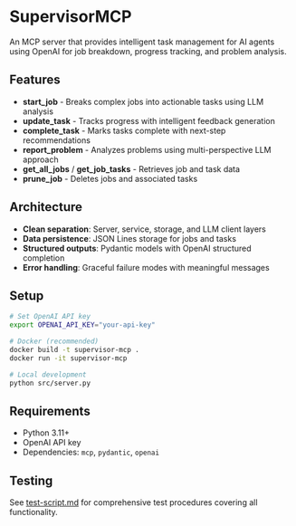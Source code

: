 # SupervisorMCP

An MCP server that provides intelligent task management for AI agents using OpenAI for job breakdown, progress tracking, and problem analysis.

## Features

- **start_job** - Breaks complex jobs into actionable tasks using LLM analysis
- **update_task** - Tracks progress with intelligent feedback generation  
- **complete_task** - Marks tasks complete with next-step recommendations
- **report_problem** - Analyzes problems using multi-perspective LLM approach
- **get_all_jobs** / **get_job_tasks** - Retrieves job and task data
- **prune_job** - Deletes jobs and associated tasks

## Architecture

- **Clean separation**: Server, service, storage, and LLM client layers
- **Data persistence**: JSON Lines storage for jobs and tasks
- **Structured outputs**: Pydantic models with OpenAI structured completion
- **Error handling**: Graceful failure modes with meaningful messages

## Setup

```bash
# Set OpenAI API key
export OPENAI_API_KEY="your-api-key"

# Docker (recommended)
docker build -t supervisor-mcp .
docker run -it supervisor-mcp

# Local development
python src/server.py
```

## Requirements

- Python 3.11+
- OpenAI API key
- Dependencies: `mcp`, `pydantic`, `openai`

## Testing

See [test-script.md](./test-script.md) for comprehensive test procedures covering all functionality.
